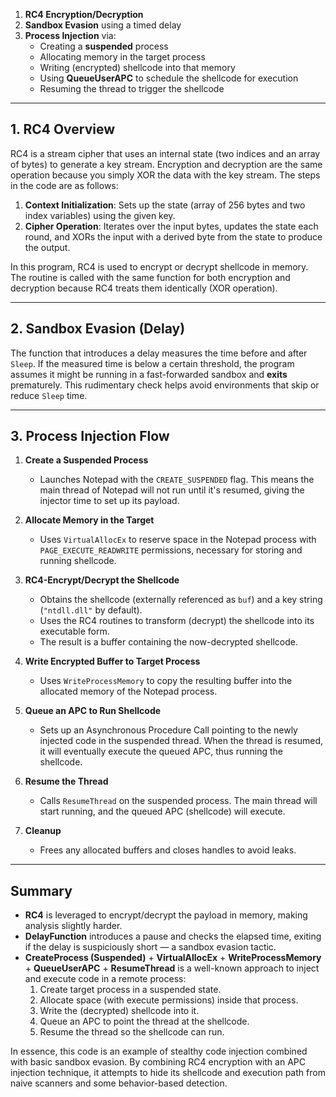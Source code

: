 
1. **RC4 Encryption/Decryption**  
2. **Sandbox Evasion** using a timed delay  
3. **Process Injection** via:
   - Creating a **suspended** process
   - Allocating memory in the target process
   - Writing (encrypted) shellcode into that memory
   - Using **QueueUserAPC** to schedule the shellcode for execution
   - Resuming the thread to trigger the shellcode

---

## 1. RC4 Overview

RC4 is a stream cipher that uses an internal state (two indices and an array of bytes) to generate a key stream. Encryption and decryption are the same operation because you simply XOR the data with the key stream. The steps in the code are as follows:

1. **Context Initialization**: Sets up the state (array of 256 bytes and two index variables) using the given key.
2. **Cipher Operation**: Iterates over the input bytes, updates the state each round, and XORs the input with a derived byte from the state to produce the output.

In this program, RC4 is used to encrypt or decrypt shellcode in memory. The routine is called with the same function for both encryption and decryption because RC4 treats them identically (XOR operation).

---

## 2. Sandbox Evasion (Delay)

The function that introduces a delay measures the time before and after `Sleep`. If the measured time is below a certain threshold, the program assumes it might be running in a fast-forwarded sandbox and **exits** prematurely. This rudimentary check helps avoid environments that skip or reduce `Sleep` time.

---

## 3. Process Injection Flow

1. **Create a Suspended Process**  
   - Launches Notepad with the `CREATE_SUSPENDED` flag. This means the main thread of Notepad will not run until it's resumed, giving the injector time to set up its payload.

2. **Allocate Memory in the Target**  
   - Uses `VirtualAllocEx` to reserve space in the Notepad process with `PAGE_EXECUTE_READWRITE` permissions, necessary for storing and running shellcode.

3. **RC4-Encrypt/Decrypt the Shellcode**  
   - Obtains the shellcode (externally referenced as `buf`) and a key string (`"ntdll.dll"` by default).
   - Uses the RC4 routines to transform (decrypt) the shellcode into its executable form.
   - The result is a buffer containing the now-decrypted shellcode.

4. **Write Encrypted Buffer to Target Process**  
   - Uses `WriteProcessMemory` to copy the resulting buffer into the allocated memory of the Notepad process.

5. **Queue an APC to Run Shellcode**  
   - Sets up an Asynchronous Procedure Call pointing to the newly injected code in the suspended thread. When the thread is resumed, it will eventually execute the queued APC, thus running the shellcode.

6. **Resume the Thread**  
   - Calls `ResumeThread` on the suspended process. The main thread will start running, and the queued APC (shellcode) will execute.

7. **Cleanup**  
   - Frees any allocated buffers and closes handles to avoid leaks.

---

## Summary

- **RC4** is leveraged to encrypt/decrypt the payload in memory, making analysis slightly harder.
- **DelayFunction** introduces a pause and checks the elapsed time, exiting if the delay is suspiciously short — a sandbox evasion tactic.
- **CreateProcess (Suspended)** + **VirtualAllocEx** + **WriteProcessMemory** + **QueueUserAPC** + **ResumeThread** is a well-known approach to inject and execute code in a remote process:
  1. Create target process in a suspended state.
  2. Allocate space (with execute permissions) inside that process.
  3. Write the (decrypted) shellcode into it.
  4. Queue an APC to point the thread at the shellcode.
  5. Resume the thread so the shellcode can run.

In essence, this code is an example of stealthy code injection combined with basic sandbox evasion. By combining RC4 encryption with an APC injection technique, it attempts to hide its shellcode and execution path from naive scanners and some behavior-based detection. 
